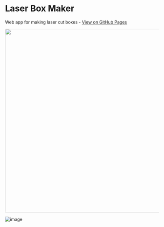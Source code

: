 # Laser Box Maker

Web app for making laser cut boxes - [View on GitHub Pages](https://dtgreene.github.io/laser-box-maker/dist/)

<p align="center">
  <img src="https://github.com/user-attachments/assets/8fe85418-f5b1-451c-8d8f-b0e7c600b05d" width="600px" />
</p>

![image](https://github.com/user-attachments/assets/d2c774bf-f936-48cc-a463-4f02f8fe4ba4)
